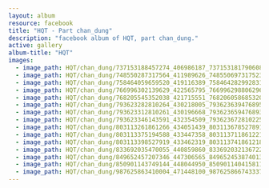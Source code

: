 ```yaml
---
layout: album
resource: facebook
title: "HQT - Part chan_dung"
description: "facebook album of HQT, part chan_dung."
active: gallery
album-title: "HQT"
images:
  - image_path: HQT/chan_dung/737153188457274_406986187_737153181790608_5482505331204669268_n.jpg
  - image_path: HQT/chan_dung/748550287317564_411989626_748550697317523_3958421675135916319_n.jpg
  - image_path: HQT/chan_dung/758464059659520_419116389_758464282992831_1391216886494310241_n.jpg
  - image_path: HQT/chan_dung/766996302139629_422565795_766996298806296_4796338037506011431_n.jpg
  - image_path: HQT/chan_dung/768205545352038_421715551_768206058685320_5757488069537635017_n.jpg
  - image_path: HQT/chan_dung/793623282810264_430218005_793623639476895_1353018963558775527_n.jpg
  - image_path: HQT/chan_dung/793623312810261_430196668_793623659476893_993156019921298635_n.jpg
  - image_path: HQT/chan_dung/793623346143591_432354509_793623672810225_7785443266694722411_n.jpg
  - image_path: HQT/chan_dung/803113261861266_434051439_803113678527891_1934967517618709630_n.jpg
  - image_path: HQT/chan_dung/803113375194588_433447358_803113711861221_9034571442104030486_n.jpg
  - image_path: HQT/chan_dung/803113398527919_433462319_803113741861218_5670503031836060981_n.jpg
  - image_path: HQT/chan_dung/833692035470055_440859860_833692032136722_5676704520863386918_n.jpg
  - image_path: HQT/chan_dung/849652457207346_447306565_849652453874013_3509906081544584875_n.jpg
  - image_path: HQT/chan_dung/850901143749144_448044950_850901140415811_1767242971187549787_n.jpg
  - image_path: HQT/chan_dung/987625863410004_471448100_987625866743337_6854498504518404174_n.jpg
---
```

